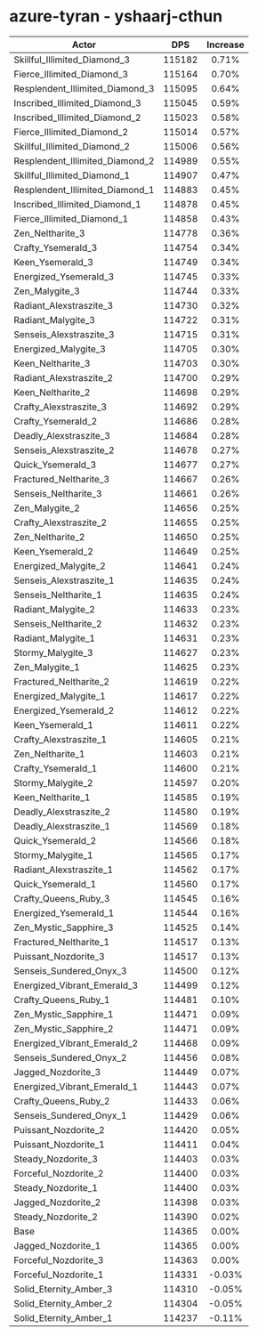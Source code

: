 # azure-tyran - yshaarj-cthun
| Actor | DPS | Increase |
|---|:---:|:---:|
|Skillful_Illimited_Diamond_3|115182|0.71%|
|Fierce_Illimited_Diamond_3|115164|0.70%|
|Resplendent_Illimited_Diamond_3|115095|0.64%|
|Inscribed_Illimited_Diamond_3|115045|0.59%|
|Inscribed_Illimited_Diamond_2|115023|0.58%|
|Fierce_Illimited_Diamond_2|115014|0.57%|
|Skillful_Illimited_Diamond_2|115006|0.56%|
|Resplendent_Illimited_Diamond_2|114989|0.55%|
|Skillful_Illimited_Diamond_1|114907|0.47%|
|Resplendent_Illimited_Diamond_1|114883|0.45%|
|Inscribed_Illimited_Diamond_1|114878|0.45%|
|Fierce_Illimited_Diamond_1|114858|0.43%|
|Zen_Neltharite_3|114778|0.36%|
|Crafty_Ysemerald_3|114754|0.34%|
|Keen_Ysemerald_3|114749|0.34%|
|Energized_Ysemerald_3|114745|0.33%|
|Zen_Malygite_3|114744|0.33%|
|Radiant_Alexstraszite_3|114730|0.32%|
|Radiant_Malygite_3|114722|0.31%|
|Senseis_Alexstraszite_3|114715|0.31%|
|Energized_Malygite_3|114705|0.30%|
|Keen_Neltharite_3|114703|0.30%|
|Radiant_Alexstraszite_2|114700|0.29%|
|Keen_Neltharite_2|114698|0.29%|
|Crafty_Alexstraszite_3|114692|0.29%|
|Crafty_Ysemerald_2|114686|0.28%|
|Deadly_Alexstraszite_3|114684|0.28%|
|Senseis_Alexstraszite_2|114678|0.27%|
|Quick_Ysemerald_3|114677|0.27%|
|Fractured_Neltharite_3|114667|0.26%|
|Senseis_Neltharite_3|114661|0.26%|
|Zen_Malygite_2|114656|0.25%|
|Crafty_Alexstraszite_2|114655|0.25%|
|Zen_Neltharite_2|114650|0.25%|
|Keen_Ysemerald_2|114649|0.25%|
|Energized_Malygite_2|114641|0.24%|
|Senseis_Alexstraszite_1|114635|0.24%|
|Senseis_Neltharite_1|114635|0.24%|
|Radiant_Malygite_2|114633|0.23%|
|Senseis_Neltharite_2|114632|0.23%|
|Radiant_Malygite_1|114631|0.23%|
|Stormy_Malygite_3|114627|0.23%|
|Zen_Malygite_1|114625|0.23%|
|Fractured_Neltharite_2|114619|0.22%|
|Energized_Malygite_1|114617|0.22%|
|Energized_Ysemerald_2|114612|0.22%|
|Keen_Ysemerald_1|114611|0.22%|
|Crafty_Alexstraszite_1|114605|0.21%|
|Zen_Neltharite_1|114603|0.21%|
|Crafty_Ysemerald_1|114600|0.21%|
|Stormy_Malygite_2|114597|0.20%|
|Keen_Neltharite_1|114585|0.19%|
|Deadly_Alexstraszite_2|114580|0.19%|
|Deadly_Alexstraszite_1|114569|0.18%|
|Quick_Ysemerald_2|114566|0.18%|
|Stormy_Malygite_1|114565|0.17%|
|Radiant_Alexstraszite_1|114562|0.17%|
|Quick_Ysemerald_1|114560|0.17%|
|Crafty_Queens_Ruby_3|114545|0.16%|
|Energized_Ysemerald_1|114544|0.16%|
|Zen_Mystic_Sapphire_3|114525|0.14%|
|Fractured_Neltharite_1|114517|0.13%|
|Puissant_Nozdorite_3|114517|0.13%|
|Senseis_Sundered_Onyx_3|114500|0.12%|
|Energized_Vibrant_Emerald_3|114499|0.12%|
|Crafty_Queens_Ruby_1|114481|0.10%|
|Zen_Mystic_Sapphire_1|114471|0.09%|
|Zen_Mystic_Sapphire_2|114471|0.09%|
|Energized_Vibrant_Emerald_2|114468|0.09%|
|Senseis_Sundered_Onyx_2|114456|0.08%|
|Jagged_Nozdorite_3|114449|0.07%|
|Energized_Vibrant_Emerald_1|114443|0.07%|
|Crafty_Queens_Ruby_2|114433|0.06%|
|Senseis_Sundered_Onyx_1|114429|0.06%|
|Puissant_Nozdorite_2|114420|0.05%|
|Puissant_Nozdorite_1|114411|0.04%|
|Steady_Nozdorite_3|114403|0.03%|
|Forceful_Nozdorite_2|114400|0.03%|
|Steady_Nozdorite_1|114400|0.03%|
|Jagged_Nozdorite_2|114398|0.03%|
|Steady_Nozdorite_2|114390|0.02%|
|Base|114365|0.00%|
|Jagged_Nozdorite_1|114365|0.00%|
|Forceful_Nozdorite_3|114363|0.00%|
|Forceful_Nozdorite_1|114331|-0.03%|
|Solid_Eternity_Amber_3|114310|-0.05%|
|Solid_Eternity_Amber_2|114304|-0.05%|
|Solid_Eternity_Amber_1|114237|-0.11%|
